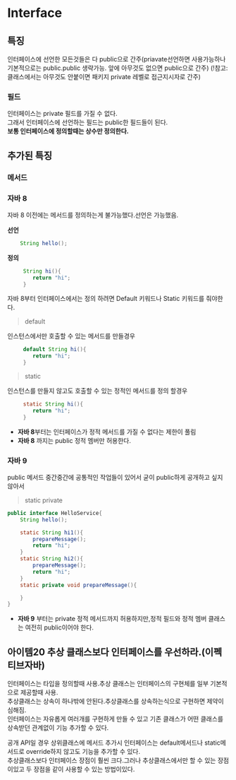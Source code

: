 # Interface

## 특징
인터페이스에 선언한 모든것들은 다 public으로 간주(priavate선언하면 사용가능하나 기본적으로는 public.public 생략가능. 앞에 아무것도 없으면 public으로 간주)
(!참고:클래스에서는 아무것도 안붙이면 패키지 private 레벨로 접근지시자로 간주)
### 필드
인터페이스는 private 필드를 가질 수 없다.  
그래서 인터페이스에 선언하는 필드는 public한 필드들이 된다.  
**보통 인터페이스에 정의할때는 상수만 정의한다.**

## 추가된 특징
### 메서드
### 자바 8
자바 8 이전에는 메서드를 정의하는게 불가능했다.선언은 가능했음.  

**선언**
```java 
    String hello();
```
**정의**
```java 
     String hi(){
        return "hi";
     }
```
자바 8부터 인터페이스에서는 정의 하려면 Default 키워드나 Static 키워드를 줘야한다.
>default  

인스턴스에서만 호출할 수 있는 메서드를 만들경우
```java
     default String hi(){
        return "hi";
     }    
```
>static

인스턴스를 만들지 않고도 호출할 수 있는 정적인 메서드를 정의 할경우
```java
     static String hi(){
        return "hi";
     }    
```
* **자바 8**부터는 인터페이스가 정적 메서드를 가질 수 없다는 제한이 풀림  
* **자바 8** 까지는 public 정적 멤버만 허용한다.  
### 자바 9
public 메서드 중간중간에 공통적인 작업들이 있어서 굳이 public하게 공개하고 싶지 않아서 
> static private
```java
public interface HelloService{
    String hello();

    static String hi1(){
        prepareMessage();
        return "hi";
    }
    static String hi2(){
        prepareMessage();
        return "hi";
    }
    static private void prepareMessage(){

    }    
}
```

* **자바 9** 부터는 private 정적 메서드까지 허용하지만,정적 필드와 정적 멤버 클래스는 여전히 public이어야 한다.



## 아이템20 추상 클래스보다 인터페이스를 우선하라.(이펙티브자바)
인터페이스는 타입을 정의할때 사용.추상 클래스는 인터페이스의 구현체를 일부 기본적으로 제공할때 사용.  
추상클래스는 상속이 하나밖에 안된다.추상클래스를 상속하는식으로 구현하면 제약이 심해짐.  
인터페이스는 자유롭게 여러개를 구현하게 만들 수 있고 기존 클래스가 어떤 클래스를 상속받던 관계없이 기능 추가할 수 있다.

공개 API일 경우 상위클래스에 메서드 추가시 인터페이스는 default메서드나 static메서드로 override하지 않고도 기능을 추가할 수 있다.  
추상클래스보다 인터페이스 장점이 훨씬 크다.그러나 추상클래스에서만 할 수 있는 장점이있고 두 장점을 같이 사용할 수 있는 방법이있다.